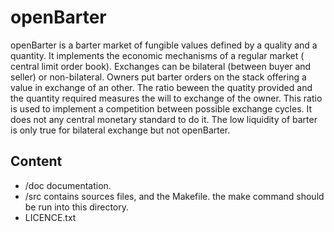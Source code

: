 openBarter
==========

openBarter is a barter market of fungible values defined by a quality and a quantity. It implements the economic mechanisms of a regular market ( central limit order book). Exchanges can be bilateral (between buyer and seller) or non-bilateral. Owners put barter orders on the stack offering a value in exchange of an other. The ratio beween the quatity provided and the quantity required measures the will to exchange of the owner. This ratio is used to implement a competition between possible exchange cycles. It does not any central monetary standard to do it. The low liquidity of barter is only true for bilateral exchange but not openBarter.

Content
-------

* /doc documentation. 
* /src contains sources files, and the Makefile. the make command should be run into this directory.
* LICENCE.txt


